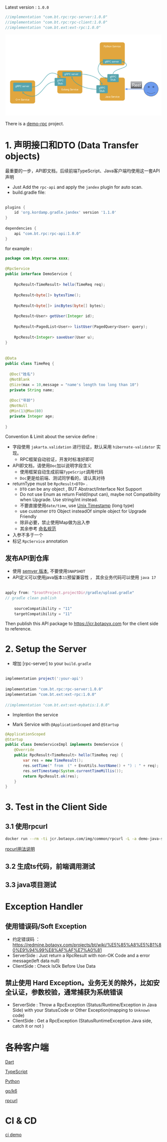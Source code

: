 
Latest version : `1.0.0`

```gradle
//implementation "com.bt.rpc:rpc-server:1.0.0"
//implementation "com.bt.rpc:rpc-client:1.0.0"
//implementation "com.bt.ext:ext-rpc:1.0.0"
```

![ARCHITECTURE](./ARCHITECTURE.png)

There is a  [demo-rpc](/example/demo-rpc) project. 

# 1. 声明接口和DTO (Data Transfer objects)

最重要的一步，API即文档，后续前端TypeScript、Java客户端均使用这一套API声明

* Just Add the  `rpc-api` and apply the `jandex` plugin for auto scan.
* build.gradle file:


```gradle

plugins {
    id 'org.kordamp.gradle.jandex' version '1.1.0'
}

dependencies {
    api "com.bt.rpc:rpc-api:1.0.0"
}
```

for example :


```java
package com.btyx.course.xxxx;

@RpcService
public interface DemoService {

    RpcResult<TimeResult> hello(TimeReq req);

    RpcResult<byte[]> bytesTime();

    RpcResult<byte[]> incBytes(byte[] bytes);

    RpcResult<User> getUser(Integer id);

    RpcResult<PagedList<User>> listUser(PagedQuery<User> query);

    RpcResult<Integer> saveUser(User u);
}


@Data
public class TimeReq {

  @Doc("姓名")
  @NotBlank
  @Size(max = 10,message = "name's length too long than 10")
  private String name;

  @Doc("年龄")
  @NotNull
  @Min(1)@Max(80)
  private Integer age;
  
}

```

Convention & Limit  about the service define : 
* 字段使用 `jakarta.validation` 进行验证，默认采用 `hibernate-validator` 实现。
  * RPC框架自动验证，开发时标准好即可
* API即文档，请使用`Doc`加以说明字段含义
  * 使用框架自动生成前端`TypeScript`调用代码
  * `Doc`更是给前端、测试同学看的，请认真对待
* returnType must be `RpcResult<DTO>` .
    - `DTO` can be any object , BUT Abstract/Interface Not Support
    - Do not use Enum as return Field(Input can), maybe not Compatibility when Upgrade. Use string/int instead.
    - 不要直接使用`date/time`, use [Unix Timestamp](https://en.wikipedia.org/wiki/Unix_time) (long type)
    - use customer `DTO` Object insteadOf simple object for Upgrade Friendly 
    - 除非必要，禁止使用Map做为出入参
    - 其余参考 [命名规范](https://redmine.botaoyx.com/projects/bt/wiki/%E5%BC%80%E5%8F%91%E8%A7%84%E8%8C%83)
* 入参不多于一个 
* 标记 `RpcService` annotation


## 发布API到仓库

* 使用 [semver 版本](https://semver.org/lang/zh-CN/), 不要使用`SNAPSHOT`
* API定义可以使用java版本`11`预留兼容性 ， 其余业务代码可以使用 `java 17`
 
```gradle

apply from: "$rootProject.projectDir/gradle/upload.gradle"
// gradle clean publish 

    sourceCompatibility = "11"
    targetCompatibility = "11"
```
Then publish this API package to  https://jcr.botaoyx.com  for the client side to reference.


# 2. Setup the Server

* 增加 [rpc-server] to your `build.gradle`

```gradle

implementation project(':your-api')

implementation "com.bt.rpc:rpc-server:1.0.0"
implementation "com.bt.ext:ext-rpc:1.0.0"

//implementation "com.bt.ext:ext-mybatis:1.0.0"
```
  
* Implention the service 
  
* Mark Service with   `@ApplicationScoped` and `@Startup `

```java
@ApplicationScoped
@Startup
public class DemoServiceImpl implements DemoService {
    @Override
    public RpcResult<TimeResult> hello(TimeReq req) {
        var res = new TimeResult();
        res.setTime(" from  (" + EnvUtils.hostName() + ") : " + req);
        res.setTimestamp(System.currentTimeMillis());
        return RpcResult.ok(res);
    }
}
```


# 3. Test in the Client Side

## 3.1 使用rpcurl

```bash
docker run --rm -ti jcr.botaoyx.com/img/common/rpcurl -L -a demo-java-server -s DemoService -m hello -d '{"name":"rpc","age":123}' 
```
[rpcurl用法说明](https://redmine.botaoyx.com/projects/bt/wiki/RPC%E6%B5%8B%E8%AF%95%E5%B7%A5%E5%85%B7#%E4%BD%BF%E7%94%A8-rpcurl)


## 3.2 生成ts代码，前端调用测试

## 3.3 java项目测试


# Exception Handler

## 使用错误码/Soft Exception
* 约定错误码 ： https://redmine.botaoyx.com/projects/bt/wiki/%E5%85%A8%E5%B1%80%E9%94%99%E8%AF%AF%E7%A0%81
* ServerSide : Just return a RpcResult with non-OK  Code and a error message(left data null)
* ClientSide : Check IsOk Before Use Data

## 禁止使用 Hard Exception。业务无关的除外，比如安全认证，参数校验，通常捕获为系统错误
* ServerSide : Throw a RpcException (Status/Runtime/Exception in Java Side) with your StatusCode or Other Exception(mapping to `Unknown` code)
* ClientSide : Get a RpcException (StatusRuntimeException Java side, catch it or not )


# 各种客户端

[Dart](https://gitlab.botaoyx.com/middleware/btyx-rpc-dart-client)

[TypeScript](https://gitlab.botaoyx.com/middleware/btyx-rpc-ts-client)

[Python](https://gitlab.botaoyx.com/middleware/btyx-rpc-python-client)

[go/k6](https://gitlab.botaoyx.com/middleware/xk6-btrpc)

[rpcurl](./rpcurl/dart)

# CI & CD

[ ci demo](https://gitlab.botaoyx.com/example/demo-rpc/-/pipelines)



